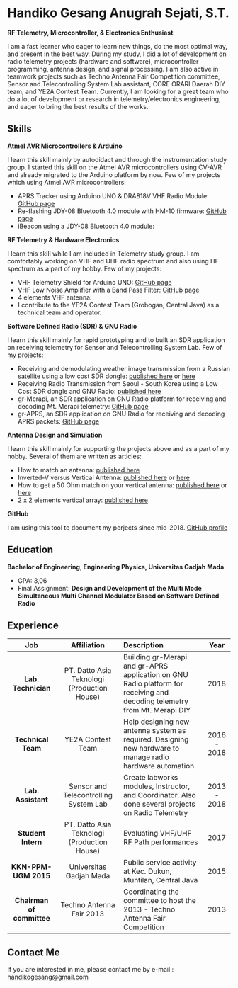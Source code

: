 # Handiko Gesang Anugrah Sejati, S.T.
**RF Telemetry, Microcontroller, & Electronics Enthusiast**

I am a fast learner who eager to learn new things, do the most optimal way, and present in the best way. During my study, I did a lot of development on radio telemetry projects (hardware and software), microcontroller programming, antenna design, and signal processing. I am also active in teamwork projects such as Techno Antenna Fair Competition committee, Sensor and Telecontrolling System Lab assistant, CORE ORARI Daerah DIY team, and YE2A Contest Team. 
Currently, I am looking for a great team who do a lot of development or research in telemetry/electronics engineering, and eager to bring the best results of the works.

## Skills
**Atmel AVR Microcontrollers & Arduino**

I learn this skill mainly by autodidact and through the instrumentation study group. I started this skill on the Atmel AVR microcontrollers using CV-AVR and already migrated to the Arduino platform by now. Few of my projects which using Atmel AVR microcontrollers:
* APRS Tracker using Arduino UNO & DRA818V VHF Radio Module: [GitHub page](https://github.com/handiko/Arduino-APRS)
* Re-flashing JDY-08 Bluetooth 4.0 module with HM-10 firmware: [GitHub page](https://github.com/handiko/JDY-08-Reflash)
* iBeacon using a JDY-08 Bluetooth 4.0 module:

**RF Telemetry & Hardware Electronics**

I learn this skill while I am included in Telemetry study group. I am comfortably working on VHF and UHF radio spectrum and also using HF spectrum as a part of my hobby. Few of my projects:
* VHF Telemetry Shield for Arduino UNO: [GitHub page](https://github.com/handiko/Dorji-TX-Shield)
* VHF Low Noise Amplifier with a Band Pass Filter: [GitHub page](https://github.com/handiko/VHF-LNA)
* 4 elements VHF antenna:
* I contribute to the YE2A Contest Team (Grobogan, Central Java) as a technical team and operator.

**Software Defined Radio (SDR) & GNU Radio**

I learn this skill mainly for rapid prototyping and to built an SDR application on receiving telemetry for Sensor and Telecontrolling System Lab. Few of my projects:
* Receiving and demodulating weather image transmission from a Russian satellite using a low cost SDR dongle: [published here](https://www.hackster.io/handiko/receiving-russian-s-satellite-weather-image-from-space-d4618d) or [here](https://labsdl.wordpress.com/2018/09/17/receiving-qpsk-signal-from-space/)
* Receiving Radio Transmission from Seoul - South Korea using a Low Cost SDR dongle and GNU Radio: [published here](https://labsdl.wordpress.com/2018/08/20/receiving-post-processing-hlg-seoul-radio-using-rtl-sdr-and-gnu-radio/)
* gr-Merapi, an SDR application on GNU Radio platform for receiving and decoding Mt. Merapi telemetry: [GitHub page](https://github.com/handiko/gr-Merapi)
* gr-APRS, an SDR application on GNU Radio for receiving and decoding APRS packets: [GitHub page](https://github.com/handiko/gr-Merapi)

**Antenna Design and Simulation**

I learn this skill mainly for supporting the projects above and as a part of my hobby. Several of them are written as articles:
* How to match an antenna: [published here](https://labsdl.wordpress.com/2017/11/17/matching-an-antenna/)
* Inverted-V versus Vertical Antenna: [published here](https://www.ybdxc.net/2017/11/06/inverted-vee-versus-vertical-antenna-for-dx-contact/) or [here](https://labsdl.wordpress.com/2017/11/06/inverted-vee-versus-vertical-antenna-for-dx-contact/)
* How to get a 50 Ohm match on your vertical antenna: [published here](https://www.ybdxc.net/2017/11/09/overload-your-vertical-antenna/) or [here](https://labsdl.wordpress.com/2017/11/09/overload-your-vertical-antenna-2nd-part-of-the-series/)
* 2 x 2 elements vertical array: [published here](https://labsdl.wordpress.com/2017/11/19/40-m-band-vertical-on-steroids/)

**GitHub**

I am using this tool to document my porjects since mid-2018. [GitHub profile](https://github.com/handiko)

## Education
**Bachelor of Engineering, Engineering Physics, Universitas Gadjah Mada**
* GPA: 3,06
* Final Assignment: **Design and Development of the Multi Mode Simultaneous Multi Channel Modulator Based on Software Defined Radio**

## Experience
|              Job          | Affiliation   |                 Description                    |    Year     |
|:-------------------------:|:-------------:|:---------------------------------------------- |:-----------:|
|**Lab. Technician**|PT. Datto Asia Teknologi (Production House)| Building gr-Merapi and gr-APRS application on GNU Radio platform for receiving and decoding telemetry from Mt. Merapi DIY | 2018 |                             
|**Technical Team**|YE2A Contest Team| Help designing new antenna system as required. Designing new hardware to manage radio hardware automation.| 2016 - 2018 |
|**Lab. Assistant**|Sensor and Telecontrolling System Lab|Create labworks modules, Instructor, and Coordinator. Also done several projects on Radio Telemetry|2013 - 2018|
|**Student Intern**|PT. Datto Asia Teknologi (Production House)|Evaluating VHF/UHF RF Path performances|2017|
|**KKN-PPM-UGM 2015**|Universitas Gadjah Mada|Public service activity at Kec. Dukun, Muntilan, Central Java|2015|
|**Chairman of committee**|Techno Antenna Fair 2013|Coordinating the committee to host the 2013 - Techno Antenna Fair Competition|2013|

## Contact Me
If you are interested in me, please contact me by e-mail : [handikogesang@gmail.com](mailto:handikogesang@gmail.com)
